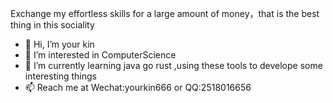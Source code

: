 Exchange my effortless skills for a large amount of money，that is the best thing in this sociality

- 👋 Hi, I’m your kin
- 👀 I’m interested in ComputerScience
- 🌱 I’m currently learning java go rust ,using these tools to develope some interesting things
- 📫 Reach me at Wechat:yourkin666 or QQ:2518016656


